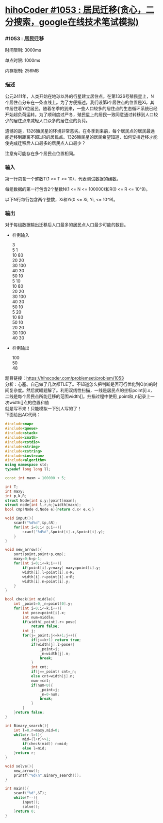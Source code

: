 # [hihoCoder #1053 : 居民迁移(贪心，二分搜索，google在线技术笔试模拟)][0]


### #1053 : 居民迁移

时间限制: 3000ms

单点时限: 1000ms

内存限制: 256MB

### 描述

公元2411年，人类开始在地球以外的行星建立居住点。在第1326号殖民星上，N个居住点分布在一条直线上。为了方便描述，我们设第i个居住点的位置是Xi，其中居住着Yi位居民。随着冬季的到来，一些人口较多的居住点的生态循环系统已经开始超负荷运转。为了顺利度过严冬，殖民星上的居民一致同意通过转移到人口较少的居住点来减轻人口众多的居住点的负荷。

遗憾的是，1326殖民星的环境非常恶劣。在冬季到来前，每个居民点的居民最远能迁移到距离不超过R的居民点。1326殖民星的居民希望知道，如何安排迁移才能使完成迁移后人口最多的居民点人口最少？

注意有可能存在多个居民点位置相同。

### 输入

第一行包含一个整数T(1 <= T <= 10)，代表测试数据的组数。

每组数据的第一行包含2个整数N(1 <= N <= 100000)和R(0 <= R <= 10^9)。

以下N行每行包含两个整数，Xi和Yi(0 <= Xi, Yi, <= 10^9)。

### 输出

对于每组数据输出迁移后人口最多的居民点人口最少可能的数目。

- 样例输入

    3  
    5 1  
    10 80  
    20 20  
    30 100  
    40 30  
    50 10  
    5 10  
    10 80  
    20 20  
    30 100   
    40 30  
    50 10  
    5 20  
    10 80  
    50 10  
    20 20  
    30 100  
    40 30 

- 样例输出

    100  
    50  
    48  

题目链接：https://hihocoder.com/problemset/problem/1053  
分析：心塞。自己做了几次都TLE了。不知道怎么把判断是否可行优化到O(n)的时间复杂度。然后就瞄题解了。利用双线性扫描，一线是居民点的坐标point[i].x，二线是每个居民点所能迁移的范围width[]。扫描过程中使用_point和_n记录上一次width[]点的位置和值  
就是写不来！只能模拟一下别人写的了！  
下面给出AC代码：

 
```c++
#include<map>
#include<queue>
#include<stack>
#include<cmath>
#include<cstdio>
#include<string>
#include<cstring>
#include<iostream>
#include<algorithm>
using namespace std;
typedef long long ll;

const int maxn = 100000 + 5;

int T;
int maxy;
int p,k,R;
struct Node{int x,y;}point[maxn];
struct node{int l,r,n;}width[maxn];
bool cmp(Node d,Node e){return d.x< e.x;}

void input(){
    scanf("%d%d",&p,&R);
    for(int i=0;i< p;i++){
        scanf("%d%d",&point[i].x,&point[i].y);
    }
}

void new_arrow(){
    sort(point,point+p,cmp);
    maxy=0;k=p-1;
    for(int i=0;i<=k;i++){
        if(point[i].y>maxy) maxy=point[i].y;
        width[i].l=point[i].x-R;
        width[i].r=point[i].x+R;
        width[i].n=point[i].y;
    }
}

bool check(int middle){
    int _point=0,_n=point[0].y;
    for(int i=0;i<=k;i++){
        int pose=point[i].x;
        int num=middle;
        if(width[_point].r< pose)
            return false;
        int j;
        for(j=_point;j<=k+1;j++){
            if(j==k+1) return true;
            if(width[j].l>pose){
                _point=j;
                _n=width[j].n;
                break;
            }
            int cnt;
            if(j==_point) cnt=_n;
            else cnt=width[j].n;
            num-=cnt;
            if(num<0){
                _point=j;
                _n=0-num;
                break;
            }
        }
    }return false;
}

int Binary_search(){
    int l=0,r=maxy,mid=0;
    while(r-l>1){
        mid=(l+r)>>1;
        if(check(mid)) r=mid;
        else l=mid;
    }return r;
}

void solve(){
    new_arrow();
    printf("%d\n",Binary_search());
}

int main(){
    scanf("%d",&T);
    while(T--){
        input();
        solve();
    }return 0;
}
```

[0]: http://www.cnblogs.com/ECJTUACM-873284962/p/6700655.html